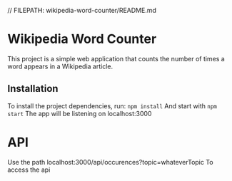 // FILEPATH: wikipedia-word-counter/README.md

# Wikipedia Word Counter

This project is a simple web application that counts the number of times a word appears in a Wikipedia article.

## Installation

To install the project dependencies, run:
`npm install`
And start with
`npm start`
The app will be listening on localhost:3000

# API

Use the path localhost:3000/api/occurences?topic=whateverTopic
To access the api

